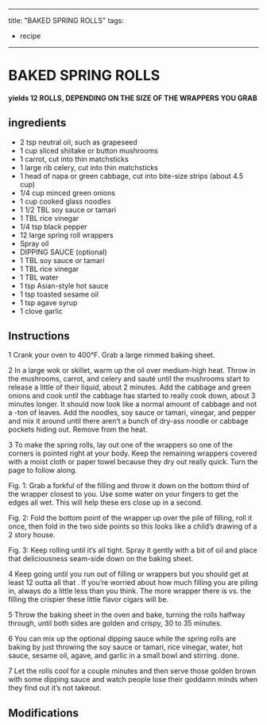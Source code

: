 
---
title: "BAKED SPRING ROLLS"
tags:
  - recipe
---
# BAKED SPRING ROLLS


     

     






#### yields  12 ROLLS, DEPENDING ON THE SIZE OF THE WRAPPERS YOU GRAB


## ingredients
* 2 tsp neutral oil, such as grapeseed 
* 1 cup sliced shiitake or button mushrooms 
* 1 carrot, cut into thin matchsticks 
* 1 large rib celery, cut into thin matchsticks 
* 1 head of napa or green cabbage, cut into bite-size strips (about 4.5 cup) 
* 1/4 cup minced green onions 
* 1 cup cooked glass noodles 
* 1 1/2 TBL soy sauce or tamari 
* 1 TBL rice vinegar 
* 1/4 tsp black pepper 
* 12 large spring roll wrappers 
* Spray oil 
* DIPPING SAUCE (optional)
* 1 TBL soy sauce or tamari 
* 1 TBL rice vinegar 
* 1 TBL water 
* 1 tsp Asian-style hot sauce 
* 1 tsp toasted sesame oil 
* 1 tsp agave syrup 
* 1 clove garlic 



## Instructions
1 Crank your oven to 400°F. Grab a large rimmed baking sheet.

2 In a large wok or skillet, warm up the oil over medium-high heat. Throw in the mushrooms, carrot, and celery and sauté until the mushrooms start to release a little of their liquid, about 2 minutes. Add the cabbage and green onions and cook until the cabbage has started to really cook down, about 3 minutes longer. It should now look like a normal amount of cabbage and not a   -ton of leaves. Add the noodles, soy sauce or tamari, vinegar, and pepper and mix it around until there aren’t a bunch of dry-ass noodle or cabbage pockets hiding out. Remove from the heat.

3 To make the spring rolls, lay out one of the wrappers so one of the corners is pointed right at your body. Keep the remaining wrappers covered with a moist cloth or paper towel because they dry out really  quick. Turn the page to follow along.

Fig. 1: Grab a forkful of the filling and throw it down on the bottom third of the wrapper closest to you. Use some water on your fingers to get the edges all wet. This will help these  ers close up in a second.

Fig. 2: Fold the bottom point of the wrapper up over the pile of filling, roll it once, then fold in the two side points so this    looks like a child’s drawing of a 2 story house.

Fig. 3: Keep rolling until it’s all tight. Spray it gently with a bit of oil and place that deliciousness seam-side down on the baking sheet.

4 Keep going until you run out of filling or wrappers but you should get at least 12 outta all that   . If you’re worried about how much filling you are piling in, always do a little less than you think. The more wrapper there is vs. the filling the crispier these little flavor cigars will be.

5 Throw the baking sheet in the oven and bake, turning the rolls halfway through, until both sides are golden and crispy, 30 to 35 minutes.

6 You can mix up the optional dipping sauce while the spring rolls are baking by just throwing the soy sauce or tamari, rice vinegar, water, hot sauce, sesame oil, agave, and garlic in a small bowl and stirring.  done.

7 Let the rolls cool for a couple minutes and then serve those golden brown   with some dipping sauce and watch people lose their goddamn minds when they find out it’s not takeout.



## Modifications





